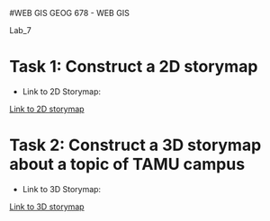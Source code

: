 #WEB GIS
GEOG 678 - WEB GIS

Lab_7

# Task 1: Construct a 2D storymap

- Link to 2D Storymap:

[Link to 2D storymap](https://arcg.is/1498PT0)


# Task 2: Construct a 3D storymap about a topic of TAMU campus

- Link to 3D Storymap:

[Link to 3D storymap](https://arcg.is/0TTGTq2)

